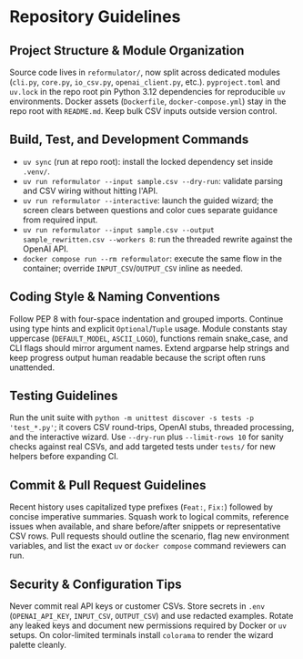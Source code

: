 # Repository Guidelines

## Project Structure & Module Organization
Source code lives in `reformulator/`, now split across dedicated modules (`cli.py`, `core.py`, `io_csv.py`, `openai_client.py`, etc.). `pyproject.toml` and `uv.lock` in the repo root pin Python 3.12 dependencies for reproducible `uv` environments. Docker assets (`Dockerfile`, `docker-compose.yml`) stay in the repo root with `README.md`. Keep bulk CSV inputs outside version control.

## Build, Test, and Development Commands
- `uv sync` (run at repo root): install the locked dependency set inside `.venv/`.
- `uv run reformulator --input sample.csv --dry-run`: validate parsing and CSV wiring without hitting l'API.
- `uv run reformulator --interactive`: launch the guided wizard; the screen clears between questions and color cues separate guidance from required input.
- `uv run reformulator --input sample.csv --output sample_rewritten.csv --workers 8`: run the threaded rewrite against the OpenAI API.
- `docker compose run --rm reformulator`: execute the same flow in the container; override `INPUT_CSV`/`OUTPUT_CSV` inline as needed.

## Coding Style & Naming Conventions
Follow PEP 8 with four-space indentation and grouped imports. Continue using type hints and explicit `Optional`/`Tuple` usage. Module constants stay uppercase (`DEFAULT_MODEL`, `ASCII_LOGO`), functions remain snake_case, and CLI flags should mirror argument names. Extend argparse help strings and keep progress output human readable because the script often runs unattended.

## Testing Guidelines
Run the unit suite with `python -m unittest discover -s tests -p 'test_*.py'`; it covers CSV round-trips, OpenAI stubs, threaded processing, and the interactive wizard. Use `--dry-run` plus `--limit-rows 10` for sanity checks against real CSVs, and add targeted tests under `tests/` for new helpers before expanding CI.

## Commit & Pull Request Guidelines
Recent history uses capitalized type prefixes (`Feat:`, `Fix:`) followed by concise imperative summaries. Squash work to logical commits, reference issues when available, and share before/after snippets or representative CSV rows. Pull requests should outline the scenario, flag new environment variables, and list the exact `uv` or `docker compose` command reviewers can run.

## Security & Configuration Tips
Never commit real API keys or customer CSVs. Store secrets in `.env` (`OPENAI_API_KEY`, `INPUT_CSV`, `OUTPUT_CSV`) and use redacted examples. Rotate any leaked keys and document new permissions required by Docker or `uv` setups. On color-limited terminals install `colorama` to render the wizard palette cleanly.
